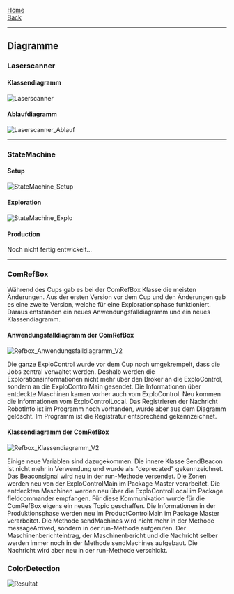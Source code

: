 [Home](home)  
[Back](DokuSolidus)
***
## Diagramme
### Laserscanner
#### Klassendiagramm
![Laserscanner](https://gitlab.com/solidus/hefei/uploads/a3d0d268ecf3d39f39aa0ddc3f01d902/Laserscanner.png)  
#### Ablaufdiagramm
![Laserscanner_Ablauf](https://gitlab.com/solidus/hefei/uploads/00b8fe26875b2e4a084bae1cf7fc7f1d/Laserscanner_Ablauf.JPG)
***

### StateMachine
#### Setup

![StateMachine_Setup](https://gitlab.com/solidus/hefei/uploads/6e1fc296532cac8615b6257dc3871d31/StateMachine_Setup.JPG)

#### Exploration

![StateMachine_Explo](https://gitlab.com/solidus/hefei/uploads/2137fd10fdde42ed07aa12abb1eecbff/StateMachine_Explo.JPG)

#### Production

Noch nicht fertig entwickelt...
***
### ComRefBox
Während des Cups gab es bei der ComRefBox Klasse die meisten Änderungen. Aus der ersten Version vor dem Cup und den Änderungen gab es eine zweite Version, welche für eine Explorationsphase funktioniert. Daraus entstanden ein neues Anwendungsfalldiagramm und ein neues Klassendiagramm. 
#### Anwendungsfalldiagramm der ComRefBox 
![Refbox_Anwendungsfalldiagramm_V2](https://gitlab.com/solidus/hefei/uploads/a538db431e478e429c532aad416e0119/Refbox_Anwendungsfalldiagramm_V2.jpg)

Die ganze ExploControl wurde vor dem Cup noch umgekrempelt, dass die Jobs zentral verwaltet werden. Deshalb werden die Explorationsinformationen nicht mehr über den Broker an die ExploControl, sondern an die ExploControlMain gesendet. Die Informationen über entdeckte Maschinen kamen vorher auch vom ExploControl. Neu kommen die Informationen vom ExploControlLocal. Das Registrieren der Nachricht RobotInfo ist im Programm noch vorhanden, wurde aber aus dem Diagramm gelöscht. Im Programm ist die Registratur entsprechend gekennzeichnet.
#### Klassendiagramm der ComRefBox
![Refbox_Klassendiagramm_V2](https://gitlab.com/solidus/hefei/uploads/74adbc0e7781ca4a30cdae274d180bbe/Refbox_Klassendiagramm_V2.jpg)

Einige neue Variablen sind dazugekommen. Die innere Klasse SendBeacon ist nicht mehr in Verwendung und wurde als "deprecated" gekennzeichnet. Das Beaconsignal wird neu in der run-Methode versendet. Die Zonen werden neu von der ExploControlMain im Package Master verarbeitet. Die entdeckten Maschinen werden neu über die ExploControlLocal im Package fieldcommander empfangen. Für diese Kommunikation wurde für die ComRefBox eigens ein neues Topic geschaffen. Die Informationen in der Produktionsphase werden neu im ProductControlMain im Package Master verarbeitet. Die Methode sendMachines wird nicht mehr in der Methode messageArrived, sondern in der run-Methode aufgerufen. Der Maschinenberichteintrag, der Maschinenbericht und die Nachricht selber werden immer noch in der Methode sendMachines aufgebaut. Die Nachricht wird aber neu in der run-Methode verschickt. 


### ColorDetection 


![Resultat](https://gitlab.com/solidus/hefei/uploads/f39a0d95be35c26351f7a61716524ffd/Resultat.JPG)
